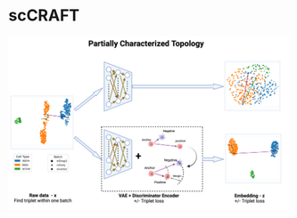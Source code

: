# scCRAFT

![A simple diagram illustrate how triplet loss preserve the biological conservation and guide reliable integration](model.png)

